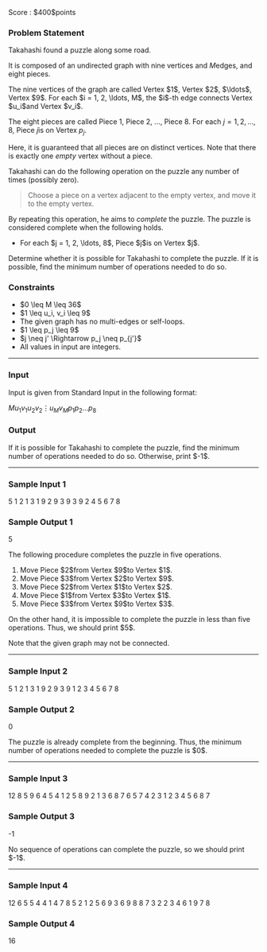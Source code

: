 
<div>

<span>

<span>

<p>
Score : $400$points
</p>

<div>

<section>

### **Problem Statement**

<p>
Takahashi found a puzzle along some road.

It is composed of an undirected graph with nine vertices and $M$edges, and eight pieces.
</p>

<p>
The nine vertices of the graph are called Vertex $1$, Vertex $2$, $\ldots$, Vertex $9$. For each $i = 1, 2, \ldots, M$, the $i$-th edge connects Vertex $u_i$and Vertex $v_i$.

The eight pieces are called Piece $1$, Piece $2$, $\ldots$, Piece $8$.
For each $j = 1, 2, \ldots, 8$, Piece $j$is on Vertex $p_j$.

Here, it is guaranteed that all pieces are on distinct vertices.
Note that there is exactly one 
<em>
empty
</em>
vertex without a piece.
</p>

<p>
Takahashi can do the following operation on the puzzle any number of times (possibly zero).
</p>

<blockquote>

<p>
Choose a piece on a vertex adjacent to the empty vertex, and move it to the empty vertex.
</p>

</blockquote>

<p>
By repeating this operation, he aims to 
<em>
complete
</em>
the puzzle.
The puzzle is considered complete when the following holds.
</p>

<ul>

<li>
For each $j = 1, 2, \ldots, 8$, Piece $j$is on Vertex $j$.
</li>

</ul>

<p>
Determine whether it is possible for Takahashi to complete the puzzle. If it is possible, find the minimum number of operations needed to do so.
</p>

</section>

</div>

<div>

<section>

### **Constraints**

<ul>

<li>
$0 \leq M \leq 36$
</li>

<li>
$1 \leq u_i, v_i \leq 9$
</li>

<li>
The given graph has no multi-edges or self-loops.
</li>

<li>
$1 \leq p_j \leq 9$
</li>

<li>
$j \neq j' \Rightarrow p_j \neq p_{j'}$
</li>

<li>
All values in input are integers.
</li>

</ul>

</section>

</div>

---

<div>

<div>

<section>

### **Input**

<p>
Input is given from Standard Input in the following format:
</p>

<div>

$M$$u_1$$v_1$$u_2$$v_2$$\vdots$$u_M$$v_M$$p_1$$p_2$$\ldots$$p_8$
</div>

</section>

</div>

<div>

<section>

### **Output**

<p>
If it is possible for Takahashi to complete the puzzle, find the minimum number of operations needed to do so.
Otherwise, print $-1$.
</p>

</section>

</div>

</div>

---

<div>

<section>

### **Sample Input 1**

<div>

5
1 2
1 3
1 9
2 9
3 9
3 9 2 4 5 6 7 8

</div>

</section>

</div>

<div>

<section>

### **Sample Output 1**

<div>

5

</div>

<p>
The following procedure completes the puzzle in five operations.
</p>

<ol>

<li>
Move Piece $2$from Vertex $9$to Vertex $1$.
</li>

<li>
Move Piece $3$from Vertex $2$to Vertex $9$.
</li>

<li>
Move Piece $2$from Vertex $1$to Vertex $2$.
</li>

<li>
Move Piece $1$from Vertex $3$to Vertex $1$.
</li>

<li>
Move Piece $3$from Vertex $9$to Vertex $3$.
</li>

</ol>

<p>
On the other hand, it is impossible to complete the puzzle in less than five operations. Thus, we should print $5$.

Note that the given graph may not be connected.
</p>

</section>

</div>

---

<div>

<section>

### **Sample Input 2**

<div>

5
1 2
1 3
1 9
2 9
3 9
1 2 3 4 5 6 7 8

</div>

</section>

</div>

<div>

<section>

### **Sample Output 2**

<div>

0

</div>

<p>
The puzzle is already complete from the beginning.
Thus, the minimum number of operations needed to complete the puzzle is $0$.
</p>

</section>

</div>

---

<div>

<section>

### **Sample Input 3**

<div>

12
8 5
9 6
4 5
4 1
2 5
8 9
2 1
3 6
8 7
6 5
7 4
2 3
1 2 3 4 5 6 8 7

</div>

</section>

</div>

<div>

<section>

### **Sample Output 3**

<div>

-1

</div>

<p>
No sequence of operations can complete the puzzle, so we should print $-1$.
</p>

</section>

</div>

---

<div>

<section>

### **Sample Input 4**

<div>

12
6 5
5 4
4 1
4 7
8 5
2 1
2 5
6 9
3 6
9 8
8 7
3 2
2 3 4 6 1 9 7 8

</div>

</section>

</div>

<div>

<section>

### **Sample Output 4**

<div>

16

</div>

</section>

</div>

</span>

</span>

</div>
